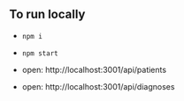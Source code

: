 ## To run locally

- `npm i`

- `npm start`

- open: http://localhost:3001/api/patients

- open: http://localhost:3001/api/diagnoses
